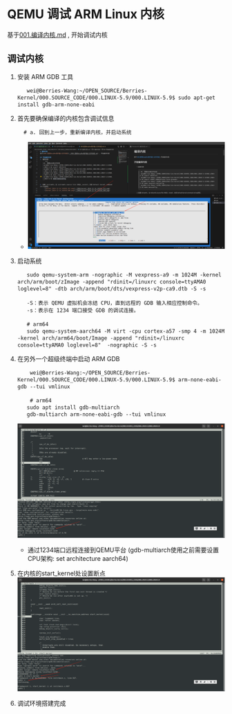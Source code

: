 # QEMU 调试 ARM Linux 内核
基于[001.编译内核.md](./001.编译内核.md) , 开始调试内核

## 调试内核
1. 安装 ARM GDB 工具
   ```shell
      wei@Berries-Wang:~/OPEN_SOURCE/Berries-Kernel/000.SOURCE_CODE/000.LINUX-5.9/000.LINUX-5.9$ sudo apt-get install gdb-arm-none-eabi
   ```
2. 首先要确保编译的内核包含调试信息
   ```txt
     # a. 回到上一步，重新编译内核，并启动系统
   ```
   - ![kernel_20241214145134.jpg](./IMGS/kernel_20241214145134.jpg)
3. 启动系统
   ```shell
      sudo qemu-system-arm -nographic -M vexpress-a9 -m 1024M -kernel arch/arm/boot/zImage -append "rdinit=/linuxrc console=ttyAMA0 loglevel=8" -dtb arch/arm/boot/dts/vexpress-v2p-ca9.dtb -S -s

      -S：表示 QEMU 虚拟机会冻结 CPU，直到远程的 GDB 输入相应控制命令。
      -s：表示在 1234 端口接受 GDB 的调试连接。

      # arm64
      sudo qemu-system-aarch64 -M virt -cpu cortex-a57 -smp 4 -m 1024M -kernel arch/arm64/boot/Image -append "rdinit=/linuxrc console=ttyAMA0 loglevel=8"  -nographic -S -s
   ```
4. 在另外一个超级终端中启动 ARM GDB
   ```shell
       wei@Berries-Wang:~/OPEN_SOURCE/Berries-Kernel/000.SOURCE_CODE/000.LINUX-5.9/000.LINUX-5.9$ arm-none-eabi-gdb --tui vmlinux 

       # arm64
      sudo apt install gdb-multiarch
      gdb-multiarch arm-none-eabi-gdb --tui vmlinux 
   ```
   ![kernel_20241214151635.jpg](./IMGS/kernel_20241214151635.jpg)
      + 通过1234端口远程连接到QEMU平台 (gdb-multiarch使用之前需要设置CPU架构: set architecture aarch64)
   
5. 在内核的start_kernel处设置断点
    ![kernel_20241214152631.jpg](./IMGS/kernel_20241214152631.jpg)

6. 调试环境搭建完成

